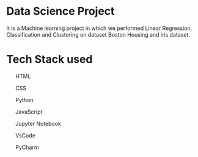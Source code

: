 # Data Science Project
It is a Machine learning project in which we performed Linear Regression, Classification and Clustering on dataset Boston Housing and iris dataset.

# Tech Stack used
<ul> HTML </ul>
<ul> CSS </ul>
<ul> Python </ul>
<ul> JavaScript </ul>
<ul> Jupyter Notebook </ul>
<ul> VsCode </ul>
<ul> PyCharm </ul>

